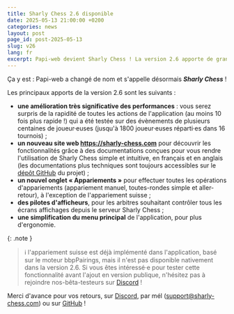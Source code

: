 ```yaml
---
title: Sharly Chess 2.6 disponible
date: 2025-05-13 21:00:00 +0200
categories: news
layout: post
page_id: post-2025-05-13
slug: v26
lang: fr
excerpt: Papi-web devient Sharly Chess ! La version 2.6 apporte de grandes améliorations de performance, un nouveau site web, des outils d’appariement étendus, des pilotes d’afficheurs pour les arbitres, et une interface simplifiée.
---
```


Ça y est : Papi-web a changé de nom et s'appelle désormais **_Sharly Chess_** !

Les principaux apports de la version 2.6 sont les suivants :

* **une amélioration très significative des performances** : vous serez surpris de la rapidité de toutes les actions de l'application (au moins 10 fois plus rapide !) qui a été testée sur des évènements de plusieurs centaines de joueur·euses (jusqu'à 1800 joueur·euses réparti·es dans 16 tournois) ;
* **un nouveau site web https://sharly-chess.com** pour découvrir les fonctionnalités grâce à des documentations conçues pour vous rendre l'utilisation de Sharly Chess simple et intuitive, en français et en anglais (les documentations plus techniques sont toujours accessibles sur le [dépôt GitHub](https://github.com/sharly-chess/sharly-chess) du projet) ;
* **un nouvel onglet « Appariements »** pour effectuer toutes les opérations d'appariements (appariement manuel, toutes-rondes simple et aller-retour), à l'exception de l'appariement suisse ;
* **des pilotes d'afficheurs**, pour les arbitres souhaitant contrôler tous les écrans affichages depuis le serveur Sharly Chess ;
* **une simplification du menu principal** de l'application, pour plus d'ergonomie.

{: .note }
> :information_source: l'appariement suisse est déjà implémenté dans l'application, basé sur le moteur bbpPairings, mais il n'est pas disponible nativement dans la version 2.6.
> Si vous êtes intéressé·e pour tester cette fonctionnalité avant l'ajout en version publique, n'hésitez pas à rejoindre nos-bêta-testeurs sur [Discord](https://discord.gg/WGG87eJzQZ) !

Merci d'avance pour vos retours, sur [Discord](https://discord.gg/WGG87eJzQZ), par mél ([support@sharly-chess.com](mailto:support@sharly-chess.com)) ou sur [GitHub](https://github.com/sharly-chess/sharly-chess/issues) !
